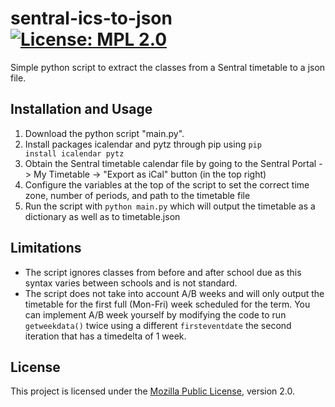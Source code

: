 # sentral-ics-to-json [![License: MPL 2.0](https://img.shields.io/badge/License-MPL_2.0-brightgreen.svg)](https://opensource.org/licenses/MPL-2.0)
Simple python script to extract the classes from a Sentral timetable to a json file. 

## Installation and Usage
1. Download the python script "main.py".
2. Install packages icalendar and pytz through pip using <code>pip install icalendar pytz</code>
3. Obtain the Sentral timetable calendar file by going to the Sentral Portal -> My Timetable -> "Export as iCal" button (in the top right)
4. Configure the variables at the top of the script to set the correct time zone, number of periods, and path to the timetable file
5. Run the script with <code>python main.py</code> which will output the timetable as a dictionary as well as to timetable.json

## Limitations
* The script ignores classes from before and after school due as this syntax varies between schools and is not standard. 
* The script does not take into account A/B weeks and will only output the timetable for the first full (Mon-Fri) week scheduled for the term. You can implement A/B week yourself by modifying the code to run <code>getweekdata()</code> twice using a different <code>firsteventdate</code> the second iteration that has a timedelta of 1 week. 

## License
This project is licensed under the
[Mozilla Public License](https://www.mozilla.org/MPL/2.0/), version 2.0.
